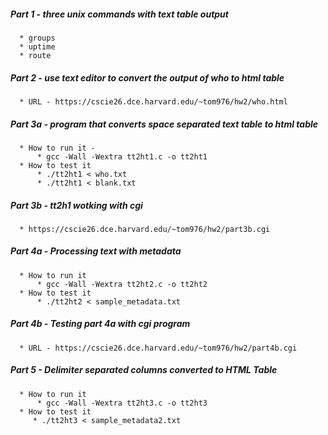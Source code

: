 ##### Part 1 - three unix commands with text table output
      * groups
      * uptime
      * route
##### Part 2 - use text editor to convert the output of who to html table
      * URL - https://cscie26.dce.harvard.edu/~tom976/hw2/who.html
##### Part 3a -  program that converts space separated text table to html table
      * How to run it - 
          * gcc -Wall -Wextra tt2ht1.c -o tt2ht1
      * How to test it
          * ./tt2ht1 < who.txt
          * ./tt2ht1 < blank.txt
##### Part 3b - tt2h1 wotking with cgi
      * https://cscie26.dce.harvard.edu/~tom976/hw2/part3b.cgi
##### Part 4a - Processing text with metadata
      * How to run it
          * gcc -Wall -Wextra tt2ht2.c -o tt2ht2
      * How to test it
          * ./tt2ht2 < sample_metadata.txt
##### Part 4b - Testing part 4a with cgi program
      * URL - https://cscie26.dce.harvard.edu/~tom976/hw2/part4b.cgi
##### Part 5 - Delimiter separated columns converted to HTML Table
      * How to run it
          * gcc -Wall -Wextra tt2ht3.c -o tt2ht3
      * How to test it 
         * ./tt2ht3 < sample_metadata2.txt
           
